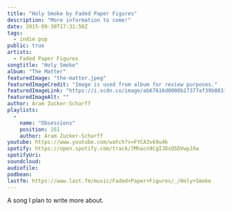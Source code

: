 ```yaml
---
title: "Holy Smoke by Faded Paper Figures"
description: "More information to come!"
date: 2015-09-30T17:31:50Z
tags:
  - indie pop
public: true
artists:
  - Faded Paper Figures
songtitle: "Holy Smoke"
album: "The Matter"
featuredImage: "the-matter.jpeg"
featuredImageCredit: "Image is used from album for review purposes."
featuredImageLink: "https://i.scdn.co/image/ab67616d0000b27377af39b08316e5333865fcd0"
featuredImageAlt: ""
author: Aram Zucker-Scharff
playlists:
  -
    name: "Obsessions"
    position: 161
    author: Aram Zucker-Scharff
youtube: https://www.youtube.com/watch?v=FYCA3v69u4k
spotify: https://open.spotify.com/track/7Mhacn9CgIJDsQ5DVwpJXw
spotifyUri: 
soundcloud:
audiofile:
podbean:
lastfm: https://www.last.fm/music/Faded+Paper+Figures/_/Holy+Smoke
---
```


A song I plan to write more about.
		
